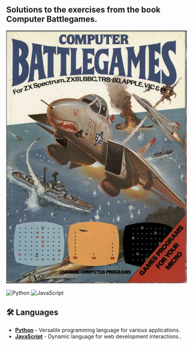 ## Solutions to the exercises from the book Computer Battlegames.
![preview](https://github.com/ismaelmelgarejo/Computer_Battlegames/blob/main/Computer_Battlegames.png?raw=true)

![Python](https://img.shields.io/badge/Python-0F172A?&logo=Python)
![JavaScript](https://img.shields.io/badge/JavaScript-0F172A?&logo=JavaScript)

## 🛠️ Languages

- [**Python**](https://www.python.org/) - Versatile programming language for various applications.
- [**JavaScript**](https://developer.mozilla.org/es/docs/Web/JavaScript) - Dynamic language for web development interactions..
